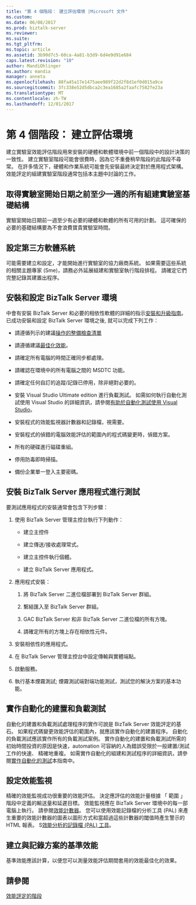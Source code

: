 ```yaml
---
title: "第 4 個階段： 建立評估環境 |Microsoft 文件"
ms.custom: 
ms.date: 06/08/2017
ms.prod: biztalk-server
ms.reviewer: 
ms.suite: 
ms.tgt_pltfrm: 
ms.topic: article
ms.assetid: 3b90d7c5-60ca-4a81-b3d9-6d4e9d91e684
caps.latest.revision: "10"
author: MandiOhlinger
ms.author: mandia
manager: anneta
ms.openlocfilehash: 88fa45a17e1475aee989f22d2f8d1ef0d015a9ce
ms.sourcegitcommit: 3fc338e52d5dbca2c3ea1685a2faafc7582fe23a
ms.translationtype: MT
ms.contentlocale: zh-TW
ms.lasthandoff: 12/01/2017
---
```

# <a name="phase-4-building-the-assessment-environment"></a>第 4 個階段： 建立評估環境
建立實驗室效能評估階段用來安裝的硬體和軟體環境中前一個階段中的設計決策的一致性。 建立實驗室階段可能會很費時，因為它不重疊稍早階段的此階段不尋常。 在許多情況下，硬體和作業系統可能會先安裝最終決定對於應用程式架構。 效能評定的組建實驗室階段通常包括本主題中討論的工作。  
  
## <a name="obtain-all-build-lab-infrastructure-at-least-a-week-in-advance-of-the-lab-start-date"></a>取得實驗室開始日期之前至少一週的所有組建實驗室基礎結構  
 實驗室開始日期前一週至少有必要的硬體和軟體的所有可用的計劃。 這可確保的必要的基礎結構要為不會浪費寶貴實驗室時間。  
  
## <a name="configure-third-party-software-systems"></a>設定第三方軟體系統  
 可能需要建立和設定，才能開始進行實驗室的協力廠商系統。 如果需要這些系統的相關主題專家 (Sme)，請務必外延展組建和實驗室執行階段排程。 請確定它們完整記錄其建置出程序。  
  
## <a name="install-and-configure-the-biztalk-server-environment"></a>安裝和設定 BizTalk Server 環境  
 中會有安裝 BizTalk Server 和必要的相依性軟體的詳細的指示[安裝和升級指南](../install-and-config-guides/biztalk-server-what-s-new-installation-configuration-and-upgrade.md)。 已成功安裝和設定 BizTalk Server 環境之後, 就可以完成下列工作：  
  
-   請遵循列示的建議[操作的整備檢查清單](operational-readiness-checklists.md)
  
-   請遵循建議[最佳化效能](../technical-guides/optimizing-performance.md)。  
  
-   請確定所有電腦的時間正確同步都處理。  
  
-   請確認在環境中的所有電腦之間的 MSDTC 功能。  
  
-   請確定任何自訂的追蹤/記錄已停用，除非絕對必要的。  
  
-   安裝 Visual Studio Ultimate edition 進行負載測試。  如需如何執行自動化測試使用 Visual Studio 的詳細資訊，請參閱[有助於自動化測試使用 Visual Studio](../technical-guides/using-visual-studio-to-facilitate-automated-testing.md)。  
  
-   安裝程式的效能監視器計數器和記錄檔，視需要。  
  
-   安裝程式的偵錯的電腦效能評估的範圍內的程式碼變更時，偵錯方案。  
  
-   所有的硬碟進行磁碟重組。  
  
-   停用防毒即時掃描。  
  
-   備份企業單一登入主要密碼。  
  
## <a name="install-the-biztalk-server-application-to-be-tested"></a>安裝 BizTalk Server 應用程式進行測試  
 要測試應用程式的安裝通常會包含下列步驟：  
  
1.  使用 BizTalk Server 管理主控台執行下列動作：  
  
    -   建立主控件  
  
    -   建立傳送/接收處理常式。  
  
    -   建立主控件執行個體。  
  
    -   建立 BizTalk Server 應用程式。  
  
2.  應用程式安裝：  
  
    1.  將 BizTalk Server 二進位檔部署到 BizTalk Server 群組。  
  
    2.  繫結匯入至 BizTalk Server 群組。  
  
    3.  GAC BizTalk Server 和非 BizTalk Server 二進位檔的所有方塊。  
  
    4.  請確定所有的方塊上存在相依性元件。  
  
3.  安裝相依性的應用程式。  
  
4.  在 BizTalk Server 管理主控台中設定傳輸與實體端點。  
  
5.  啟動服務。  
  
6.  執行基本煙霧測試; 煙霧測試端對端功能測試，測試您的解決方案的基本功能。  
  
## <a name="implement-automated-build-and-load-testing"></a>實作自動化的建置和負載測試  
 自動化的建置和負載測試處理程序的實作可說是 BizTalk Server 效能評定的基石。 如果程式碼變更效能評估的範圍內，就應該實作自動化的建置程序。 自動化的負載測試應該實作所有的負載測試案例。 實作自動化的建置和負載測試所需的初始時間投資的原因是快速，automation 可容納的人為錯誤受限於一般建置/測試工作的快速、 精確地重複。 如需實作自動化的組建和測試程序的詳細資訊，請參閱[實作自動化的測試](../technical-guides/implementing-automated-testing.md)本指南中。  
  
## <a name="configure-performance-monitoring"></a>設定效能監視  
 精確的效能監視成功很重要的效能評估。 決定應評估的效能計量根據 「 範圍 」 階段中定義的輸送量和延遲目標。 效能監視應在 BizTalk Server 環境中的每一部電腦上執行。 請參閱[效能計數器](../core/performance-counters.md)。 您可以使用效能記錄檔的分析工具 (PAL) 來產生重要的效能計數器的圖表以圖形方式和當超過這些計數器的閾值時產生警示的 HTML 報表。 S[效能分析的記錄檔 (PAL) 工具](https://github.com/clinthuffman/PAL)。  
  
## <a name="establish-and-document-the-solutions-baseline-performance"></a>建立與記錄方案的基準效能  
 基準效能應該計算，以便您可以測量效能評估期間套用的效能最佳化的效果。  
  
## <a name="see-also"></a>請參閱  
 [效能評定的階段](../technical-guides/phases-of-a-performance-assessment.md)